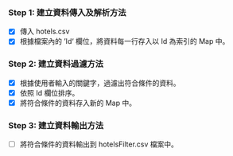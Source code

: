 ### Step 1: 建立資料傳入及解析方法 
- [x] 傳入 hotels.csv
- [x] 根據檔案內的 ’Id‘ 欄位，將資料每一行存入以 Id 為索引的 Map 中。

### Step 2: 建立資料過濾方法
- [x] 根據使用者輸入的關鍵字，過濾出符合條件的資料。
- [x] 依照 Id 欄位排序。
- [x] 將符合條件的資料存入新的 Map 中。

### Step 3: 建立資料輸出方法
- [ ] 將符合條件的資料輸出到 hotelsFilter.csv 檔案中。

